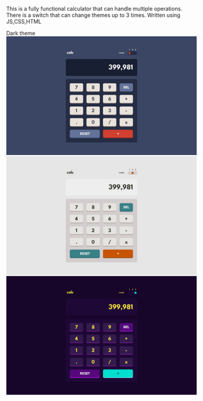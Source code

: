 This is a fully functional calculator that can handle multiple operations. There is a switch that can change themes up to 3 times. Written using JS,CSS,HTML 

Dark theme
![Dark theme](/design/desktop-design-theme-1.jpg)
![Light theme](/design/desktop-design-theme-2.jpg)
![Purple theme](/design/desktop-design-theme-3.jpg)

